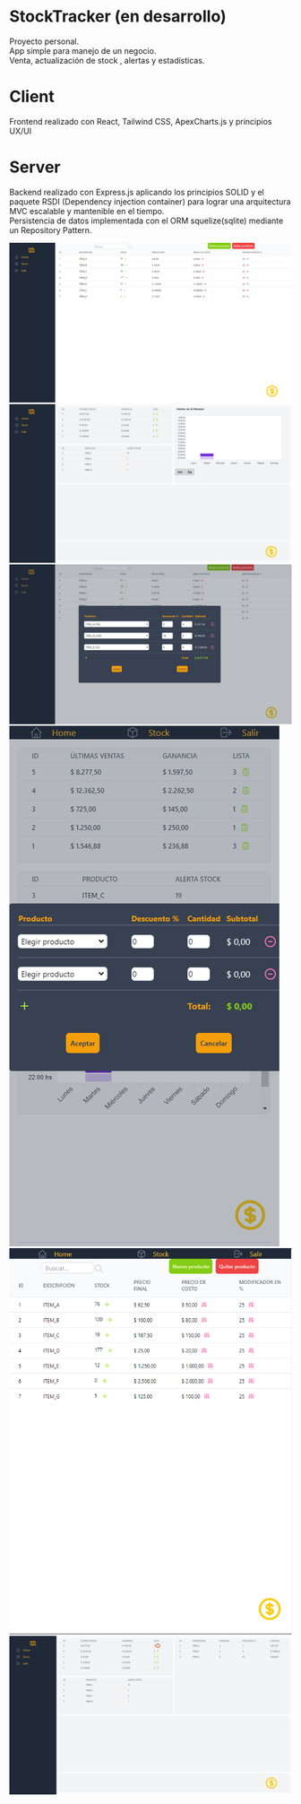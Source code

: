 # StockTracker (en desarrollo)
  Proyecto personal.   
  App simple para manejo de un negocio.  
  Venta, actualización de stock , alertas y estadísticas. 

 # Client
   Frontend realizado con React, Tailwind CSS, ApexCharts.js y principios UX/UI
   
 # Server 
   Backend realizado con Express.js aplicando los principios SOLID y el paquete RSDI (Dependency injection container) para lograr una arquitectura MVC escalable y mantenible en el tiempo.   
   Persistencia de datos implementada con el ORM squelize(sqlite) mediante un Repository Pattern. 
   
  ![stockpage](img/Stockpage.png)
  ![dashboard](img/home-dashboard.png)
  ![saleform](img/Saleform1.png)
  ![saleform_mobile](img/Saleform_mobile.png) 
  ![stockpage_mobile](img/Stockpage_mobile.png)
  ![dashboard_itemlist](img/home-dashboard2.png)
  
